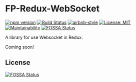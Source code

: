 # FP-Redux-WebSocket

[![npm version](https://badge.fury.io/js/fp-redux-websocket.svg)](https://badge.fury.io/js/fp-redux-websocket)
[![Build Status](https://travis-ci.org/pasalino/fp-redux-websocket.svg?branch=master)](https://travis-ci.org/pasalino/fp-redux-websocket)
[![airbnb-style](https://img.shields.io/badge/eslint-airbnb-4B32C3.svg)](https://github.com/airbnb/javascript)
[![License: MIT](https://img.shields.io/badge/License-MIT-yellow.svg)](https://opensource.org/licenses/MIT)
[![Maintainability](https://api.codeclimate.com/v1/badges/9accb32724f49f04b142/maintainability)](https://codeclimate.com/github/pasalino/fp-redux-websocket/maintainability)
[![FOSSA Status](https://app.fossa.io/api/projects/git%2Bgithub.com%2Fpasalino%2Ffp-redux-websocket.svg?type=shield)](https://app.fossa.io/projects/git%2Bgithub.com%2Fpasalino%2Ffp-redux-websocket?ref=badge_shield)

A library for use Websocket in Redux.

Coming soon!


## License
[![FOSSA Status](https://app.fossa.io/api/projects/git%2Bgithub.com%2Fpasalino%2Ffp-redux-websocket.svg?type=large)](https://app.fossa.io/projects/git%2Bgithub.com%2Fpasalino%2Ffp-redux-websocket?ref=badge_large)

